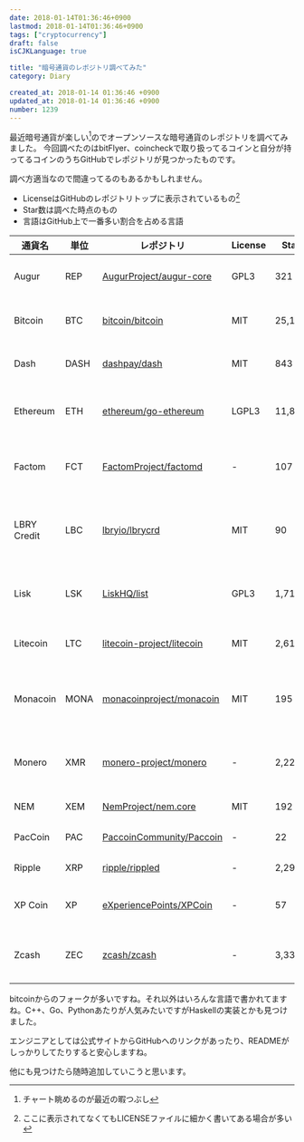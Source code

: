 ```yaml
---
date: 2018-01-14T01:36:46+0900
lastmod: 2018-01-14T01:36:46+0900
tags: ["cryptocurrency"]
draft: false
isCJKLanguage: true

title: "暗号通貨のレポジトリ調べてみた"
category: Diary

created_at: 2018-01-14 01:36:46 +0900
updated_at: 2018-01-14 01:36:46 +0900
number: 1239
---
```


最近暗号通貨が楽しい[^1]のでオープンソースな暗号通貨のレポジトリを調べてみました。
今回調べたのはbitFlyer、coincheckで取り扱ってるコインと自分が持ってるコインのうちGitHubでレポジトリが見つかったものです。

調べ方適当なので間違ってるのもあるかもしれません。

* LicenseはGitHubのレポジトリトップに表示されているもの[^2]
* Star数は調べた時点のもの
* 言語はGitHub上で一番多い割合を占める言語

[^1]: チャート眺めるのが最近の暇つぶし
[^2]: ここに表示されてなくてもLICENSEファイルに細かく書いてある場合が多い

| 通貨名 | 単位 | レポジトリ | License | Star | 言語 | メモ |
| --- | --- | --- | --- | --- | --- | --- |
| Augur | REP | [AugurProject/augur-core](https://github.com/AugurProject/augur-core) | GPL3 | 321 | TypeScript | ethjsてのを使ってる |
| Bitcoin | BTC | [bitcoin/bitcoin](https://github.com/bitcoin/bitcoin) | MIT | 25,139 | C++ | 天下のビットコイン |
| Dash | DASH | [dashpay/dash](https://github.com/dashpay/dash) | MIT | 843 | C++ | bitcoinからフォーク |
| Ethereum | ETH | [ethereum/go-ethereum](https://github.com/ethereum/go-ethereum) | LGPL3 | 11,808 | Go | C++, Pythonのもある |
| Factom | FCT | [FactomProject/factomd](https://github.com/FactomProject/factomd) | - | 107 | Go | Goレポがめっちゃある |
| LBRY Credit | LBC | [lbryio/lbrycrd](https://github.com/lbryio/lbrycrd) | MIT | 90 | C++ | LBRYてのはプロトコルらしい |
| Lisk | LSK | [LiskHQ/list](https://github.com/LiskHQ/lisk) | GPL3 | 1,713 | JavaScript | JSのイーサっぽいやつ |
| Litecoin | LTC | [litecoin-project/litecoin](https://github.com/litecoin-project/litecoin) | MIT | 2,617 | C++ | bitcoinからフォーク |
| Monacoin | MONA | [monacoinproject/monacoin](https://github.com/monacoinproject/monacoin) | MIT | 195 | C++ | litecoinからのフォークらしい |
| Monero | XMR | [monero-project/monero](https://github.com/monero-project/monero) | - | 2,221 | C++ | プライバシー守るやつ |
| NEM | XEM | [NemProject/nem.core](https://github.com/NemProject/nem.core) | MIT | 192 | Java | じゃヴぁぁあ |
| PacCoin | PAC | [PaccoinCommunity/Paccoin](https://github.com/PaccoinCommunity/Paccoin) | - | 22 | C++ | 草コイン |
| Ripple | XRP | [ripple/rippled](https://github.com/ripple/rippled) | - | 2,298 | C++ | 送金するやつ |
| XP Coin | XP | [eXperiencePoints/XPCoin](https://github.com/eXperiencePoints/XPCoin) | - | 57 | C++ | ゲーム内で使うやつ |
| Zcash | ZEC | [zcash/zcash](https://github.com/zcash/zcash) | - | 3,335 | C++ | bitcoinのフォークっぽい |

bitcoinからのフォークが多いですね。それ以外はいろんな言語で書かれてますね。C++、Go、Pythonあたりが人気みたいですがHaskellの実装とかも見つけました。

エンジニアとしては公式サイトからGitHubへのリンクがあったり、READMEがしっかりしてたりすると安心しますね。

他にも見つけたら随時追加していこうと思います。
